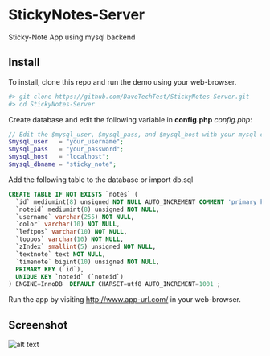 StickyNotes-Server
==================

Sticky-Note App using mysql backend
## Install

To install, clone this repo and run the demo using your web-browser.

```bash
#> git clone https://github.com/DaveTechTest/StickyNotes-Server.git
#> cd StickyNotes-Server
```

Create database and edit the following variable in **config.php**
*config.php*:
```php
// Edit the $mysql_user, $mysql_pass, and $mysql_host with your mysql credential
$mysql_user   = "your_username";
$mysql_pass   = "your_password";
$mysql_host   = "localhost";
$mysql_dbname = "sticky_note";
```

Add the following table to the database or import db.sql
```sql
CREATE TABLE IF NOT EXISTS `notes` (
  `id` mediumint(8) unsigned NOT NULL AUTO_INCREMENT COMMENT 'primary key',
  `noteid` mediumint(8) unsigned NOT NULL,
  `username` varchar(255) NOT NULL,
  `color` varchar(10) NOT NULL,
  `leftpos` varchar(10) NOT NULL,
  `toppos` varchar(10) NOT NULL,
  `zIndex` smallint(5) unsigned NOT NULL,
  `textnote` text NOT NULL,
  `timenote` bigint(10) unsigned NOT NULL,
  PRIMARY KEY (`id`),
  UNIQUE KEY `noteid` (`noteid`)
) ENGINE=InnoDB  DEFAULT CHARSET=utf8 AUTO_INCREMENT=1001 ;

```

Run the app by visiting http://www.app-url.com/ in your web-browser.

## Screenshot

![alt text](http://stickynotes.6te.net/screenshot-server.png "StickyNote-Local Screenshot")
